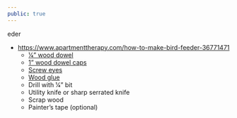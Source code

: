 ```yaml
---
public: true
---
```


eder
- https://www.apartmenttherapy.com/how-to-make-bird-feeder-36771471
    - [ 1⁄4” wood dowel](https://www.amazon.com/Dowel-Rod-Wood-inches-pieces/dp/B083WHL6P1/?ots=1&slotNum=0&imprToken=58ba31b2-156c-1e04-c2e&tag=apartmentth0a-20)
    - [1” wood dowel caps](https://www.amazon.com/Wood-Dowel-Caps-Diameter-Woodpeckers/dp/B01N6UBW1B/?ots=1&slotNum=1&imprToken=58ba31b2-156c-1e04-c2e&tag=apartmentth0a-20)
    - [Screw eyes](https://www.amazon.com/Shapenty-Projects-Bottles-Jewelry-Findings/dp/B06X9C8KYH/?ots=1&slotNum=2&imprToken=58ba31b2-156c-1e04-c2e&tag=apartmentth0a-20)
    - [Wood glue](https://homedepot.sjv.io/c/411648/456723/8154?u=https%3A%2F%2Fwww.homedepot.com%2Fp%2FGorilla-4-fl-oz-Wood-Glue-62020%2F306912991&subid1=ATHowToMakeBirdFeeder)
    - Drill with 1⁄4” bit
    - Utility knife or sharp serrated knife
    - Scrap wood
    - Painter’s tape (optional)